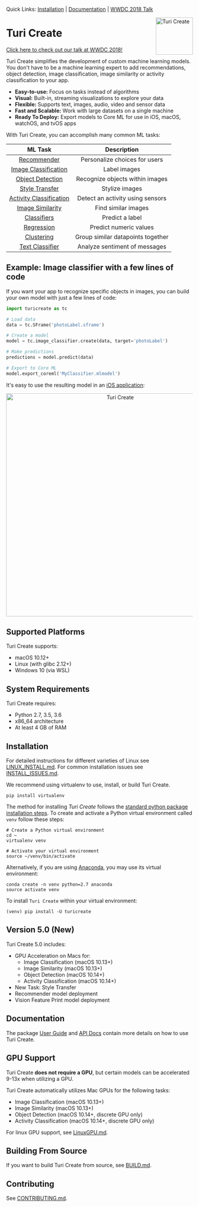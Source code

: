 Quick Links: [Installation](#supported-platforms) | [Documentation](#documentation) | [WWDC 2018 Talk](https://developer.apple.com/videos/play/wwdc2018/712/)

<img align="right" src="https://docs-assets.developer.apple.com/turicreate/turi-dog.svg" alt="Turi Create" width="100">

# Turi Create 

[Click here to check out our talk at WWDC 2018!](https://developer.apple.com/videos/play/wwdc2018/712/)

Turi Create simplifies the development of custom machine learning models. You
don't have to be a machine learning expert to add recommendations, object
detection, image classification, image similarity or activity classification to
your app.

* **Easy-to-use:** Focus on tasks instead of algorithms
* **Visual:** Built-in, streaming visualizations to explore your data
* **Flexible:** Supports text, images, audio, video and sensor data
* **Fast and Scalable:** Work with large datasets on a single machine
* **Ready To Deploy:** Export models to Core ML for use in iOS, macOS, watchOS, and tvOS apps

With Turi Create, you can accomplish many common ML tasks:

| ML Task                 | Description                      |
|:------------------------:|:--------------------------------:|
| [Recommender](https://apple.github.io/turicreate/docs/userguide/recommender/)             | Personalize choices for users    |
| [Image Classification](https://apple.github.io/turicreate/docs/userguide/image_classifier/)    | Label images                     |
| [Object Detection](https://apple.github.io/turicreate/docs/userguide/object_detection/)        | Recognize objects within images  |
| [Style Transfer](https://apple.github.io/turicreate/docs/userguide/style_transfer/)        | Stylize images |
| [Activity Classification](https://apple.github.io/turicreate/docs/userguide/activity_classifier/) | Detect an activity using sensors |
| [Image Similarity](https://apple.github.io/turicreate/docs/userguide/image_similarity/)        | Find similar images              |
| [Classifiers](https://apple.github.io/turicreate/docs/userguide/supervised-learning/classifier.html)             | Predict a label           |
| [Regression](https://apple.github.io/turicreate/docs/userguide/supervised-learning/regression.html)              | Predict numeric values           |
| [Clustering](https://apple.github.io/turicreate/docs/userguide/clustering/)              | Group similar datapoints together|
| [Text Classifier](https://apple.github.io/turicreate/docs/userguide/text_classifier/)         | Analyze sentiment of messages    |


Example: Image classifier with a few lines of code
--------------------------------------------------

If you want your app to recognize specific objects in images, you can build your own model with just a few lines of code:

```python
import turicreate as tc

# Load data 
data = tc.SFrame('photoLabel.sframe')

# Create a model
model = tc.image_classifier.create(data, target='photoLabel')

# Make predictions
predictions = model.predict(data)

# Export to Core ML
model.export_coreml('MyClassifier.mlmodel')
```
 
It's easy to use the resulting model in an [iOS application](https://developer.apple.com/documentation/vision/classifying_images_with_vision_and_core_ml):

<p align="center"><img src="https://docs-assets.developer.apple.com/published/a2c37bce1f/689f61a6-1087-4112-99d9-bbfb326e3138.png" alt="Turi Create" width="600"></p>

Supported Platforms
-------------------

Turi Create supports:

* macOS 10.12+
* Linux (with glibc 2.12+)
* Windows 10 (via WSL)

System Requirements
-------------------

Turi Create requires:

* Python 2.7, 3.5, 3.6
* x86\_64 architecture
* At least 4 GB of RAM

Installation
------------

For detailed instructions for different varieties of Linux see [LINUX\_INSTALL.md](LINUX_INSTALL.md).
For common installation issues see [INSTALL\_ISSUES.md](INSTALL_ISSUES.md).

We recommend using virtualenv to use, install, or build Turi Create. 

```shell
pip install virtualenv
```

The method for installing *Turi Create* follows the
[standard python package installation steps](https://packaging.python.org/installing/).
To create and activate a Python virtual environment called `venv` follow these steps:

```shell
# Create a Python virtual environment
cd ~
virtualenv venv

# Activate your virtual environment
source ~/venv/bin/activate
```
Alternatively, if you are using [Anaconda](https://www.anaconda.com/what-is-anaconda/), you may use its virtual environment:
```shell
conda create -n venv python=2.7 anaconda
source activate venv
```

To install `Turi Create` within your virtual environment:
```shell
(venv) pip install -U turicreate
```

Version 5.0 (New)
-----------------

Turi Create 5.0 includes:
* GPU Acceleration on Macs for:
  * Image Classification (macOS 10.13+)
  * Image Similarity (macOS 10.13+)
  * Object Detection (macOS 10.14+)
  * Activity Classification (macOS 10.14+)
* New Task: Style Transfer
* Recommender model deployment
* Vision Feature Print model deployment


Documentation
-------------

The package [User Guide](https://apple.github.io/turicreate/docs/userguide) and [API Docs](https://apple.github.io/turicreate/docs/api) contain
more details on how to use Turi Create.

GPU Support
-----------

Turi Create **does not require a GPU**, but certain models can be accelerated 9-13x when utilizing a GPU. 

Turi Create automatically utilizes Mac GPUs for the following tasks:
* Image Classification (macOS 10.13+)
* Image Similarity (macOS 10.13+)
* Object Detection (macOS 10.14+, discrete GPU only)
* Activity Classification (macOS 10.14+, discrete GPU only)

For linux GPU support, see [LinuxGPU.md](LinuxGPU.md).

Building From Source
---------------------

If you want to build Turi Create from source, see [BUILD.md](BUILD.md).

Contributing
------------

See [CONTRIBUTING.md](CONTRIBUTING.md).
